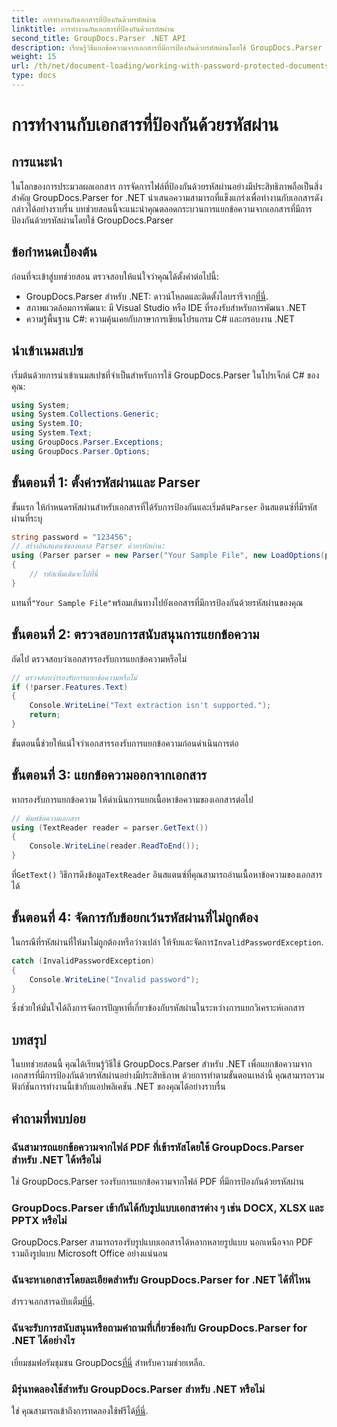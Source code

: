 ```yaml
---
title: การทำงานกับเอกสารที่ป้องกันด้วยรหัสผ่าน
linktitle: การทำงานกับเอกสารที่ป้องกันด้วยรหัสผ่าน
second_title: GroupDocs.Parser .NET API
description: เรียนรู้วิธีแยกข้อความจากเอกสารที่มีการป้องกันด้วยรหัสผ่านโดยใช้ GroupDocs.Parser สำหรับ .NET เพิ่มความสามารถในการประมวลผลเอกสารของคุณ
weight: 15
url: /th/net/document-loading/working-with-password-protected-documents/
type: docs
---
```

# การทำงานกับเอกสารที่ป้องกันด้วยรหัสผ่าน

## การแนะนำ
ในโลกของการประมวลผลเอกสาร การจัดการไฟล์ที่ป้องกันด้วยรหัสผ่านอย่างมีประสิทธิภาพถือเป็นสิ่งสำคัญ GroupDocs.Parser for .NET นำเสนอความสามารถที่แข็งแกร่งเพื่อทำงานกับเอกสารดังกล่าวได้อย่างราบรื่น บทช่วยสอนนี้จะแนะนำคุณตลอดกระบวนการแยกข้อความจากเอกสารที่มีการป้องกันด้วยรหัสผ่านโดยใช้ GroupDocs.Parser
## ข้อกำหนดเบื้องต้น
ก่อนที่จะเข้าสู่บทช่วยสอน ตรวจสอบให้แน่ใจว่าคุณได้ตั้งค่าต่อไปนี้:
-  GroupDocs.Parser สำหรับ .NET: ดาวน์โหลดและติดตั้งไลบรารีจาก[ที่นี่](https://releases.groupdocs.com/parser/net/).
- สภาพแวดล้อมการพัฒนา: มี Visual Studio หรือ IDE ที่รองรับสำหรับการพัฒนา .NET
- ความรู้พื้นฐาน C#: ความคุ้นเคยกับภาษาการเขียนโปรแกรม C# และกรอบงาน .NET

## นำเข้าเนมสเปซ
เริ่มต้นด้วยการนำเข้าเนมสเปซที่จำเป็นสำหรับการใช้ GroupDocs.Parser ในโปรเจ็กต์ C# ของคุณ:
```csharp
using System;
using System.Collections.Generic;
using System.IO;
using System.Text;
using GroupDocs.Parser.Exceptions;
using GroupDocs.Parser.Options;
```

## ขั้นตอนที่ 1: ตั้งค่ารหัสผ่านและ Parser
 ขั้นแรก ให้กำหนดรหัสผ่านสำหรับเอกสารที่ได้รับการป้องกันและเริ่มต้น`Parser` อินสแตนซ์ที่มีรหัสผ่านที่ระบุ
```csharp
string password = "123456";
// สร้างอินสแตนซ์ของคลาส Parser ด้วยรหัสผ่าน:
using (Parser parser = new Parser("Your Sample File", new LoadOptions(password)))
{
    // รหัสเพิ่มเติมจะไปที่นี่
}
```
 แทนที่`"Your Sample File"`พร้อมเส้นทางไปยังเอกสารที่มีการป้องกันด้วยรหัสผ่านของคุณ
## ขั้นตอนที่ 2: ตรวจสอบการสนับสนุนการแยกข้อความ
ถัดไป ตรวจสอบว่าเอกสารรองรับการแยกข้อความหรือไม่
```csharp
// ตรวจสอบว่ารองรับการแยกข้อความหรือไม่
if (!parser.Features.Text)
{
    Console.WriteLine("Text extraction isn't supported.");
    return;
}
```
ขั้นตอนนี้ช่วยให้แน่ใจว่าเอกสารรองรับการแยกข้อความก่อนดำเนินการต่อ
## ขั้นตอนที่ 3: แยกข้อความออกจากเอกสาร
หากรองรับการแยกข้อความ ให้ดำเนินการแยกเนื้อหาข้อความของเอกสารต่อไป
```csharp
// พิมพ์ข้อความเอกสาร
using (TextReader reader = parser.GetText())
{
    Console.WriteLine(reader.ReadToEnd());
}
```
 ที่`GetText()` วิธีการดึงข้อมูล`TextReader` อินสแตนซ์ที่คุณสามารถอ่านเนื้อหาข้อความของเอกสารได้
## ขั้นตอนที่ 4: จัดการกับข้อยกเว้นรหัสผ่านที่ไม่ถูกต้อง
 ในกรณีที่รหัสผ่านที่ให้มาไม่ถูกต้องหรือว่างเปล่า ให้จับและจัดการ`InvalidPasswordException`.
```csharp
catch (InvalidPasswordException)
{
    Console.WriteLine("Invalid password");
}
```
ซึ่งช่วยให้มั่นใจได้ถึงการจัดการปัญหาที่เกี่ยวข้องกับรหัสผ่านในระหว่างการแยกวิเคราะห์เอกสาร

## บทสรุป
ในบทช่วยสอนนี้ คุณได้เรียนรู้วิธีใช้ GroupDocs.Parser สำหรับ .NET เพื่อแยกข้อความจากเอกสารที่มีการป้องกันด้วยรหัสผ่านอย่างมีประสิทธิภาพ ด้วยการทำตามขั้นตอนเหล่านี้ คุณสามารถรวมฟังก์ชันการทำงานนี้เข้ากับแอปพลิเคชัน .NET ของคุณได้อย่างราบรื่น

## คำถามที่พบบ่อย
### ฉันสามารถแยกข้อความจากไฟล์ PDF ที่เข้ารหัสโดยใช้ GroupDocs.Parser สำหรับ .NET ได้หรือไม่
ใช่ GroupDocs.Parser รองรับการแยกข้อความจากไฟล์ PDF ที่มีการป้องกันด้วยรหัสผ่าน
### GroupDocs.Parser เข้ากันได้กับรูปแบบเอกสารต่าง ๆ เช่น DOCX, XLSX และ PPTX หรือไม่
GroupDocs.Parser สามารถรองรับรูปแบบเอกสารได้หลากหลายรูปแบบ นอกเหนือจาก PDF รวมถึงรูปแบบ Microsoft Office อย่างแน่นอน
### ฉันจะหาเอกสารโดยละเอียดสำหรับ GroupDocs.Parser for .NET ได้ที่ไหน
 สำรวจเอกสารฉบับเต็ม[ที่นี่](https://tutorials.groupdocs.com/parser/net/).
### ฉันจะรับการสนับสนุนหรือถามคำถามที่เกี่ยวข้องกับ GroupDocs.Parser for .NET ได้อย่างไร
 เยี่ยมชมฟอรัมชุมชน GroupDocs[ที่นี่](https://forum.groupdocs.com/c/parser/17) สำหรับความช่วยเหลือ.
### มีรุ่นทดลองใช้สำหรับ GroupDocs.Parser สำหรับ .NET หรือไม่
 ใช่ คุณสามารถเข้าถึงการทดลองใช้ฟรีได้[ที่นี่](https://releases.groupdocs.com/).